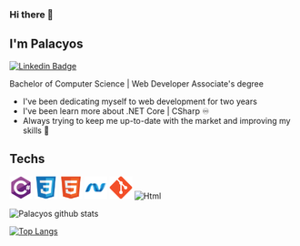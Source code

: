 ### Hi there 👋
## I'm Palacyos

[![Linkedin Badge](https://img.shields.io/badge/-LinkedIn-blue?style=flat-square&logo=Linkedin&logoColor=white&link=https://www.linkedin.com/in/thales-palacio-real/)](https://www.linkedin.com/in/thales-palacio-real/)

Bachelor of Computer Science | Web Developer Associate's degree

- I've been dedicating myself to web development for two years
- I've been learn more about .NET Core | CSharp :infinity:
- Always trying to keep me up-to-date with the market and improving my skills :monocle_face:

## Techs

<img src="https://raw.githubusercontent.com/devicons/devicon/master/icons/csharp/csharp-original.svg" alt="CSharp" width="40" height="40" style="max-width:100%;"></img>
<img src="https://raw.githubusercontent.com/devicons/devicon/master/icons/css3/css3-original.svg" alt="Css" width="40" height="40" style="max-width:100%;"></img>
<img src="https://raw.githubusercontent.com/devicons/devicon/master/icons/html5/html5-original.svg" alt="Html" width="40" height="40" style="max-width:100%;"></img>
<img src="https://raw.githubusercontent.com/devicons/devicon/master/icons/dot-net/dot-net-original.svg" alt="Html" width="40" height="40" style="max-width:100%;"></img>
<img src="https://raw.githubusercontent.com/devicons/devicon/master/icons/git/git-original.svg" alt="Html" width="40" height="40" style="max-width:100%;"></img>
<img src="https://img.icons8.com/fluent/2x/visual-studio-code-2019.png" alt="Html" width="40" height="40" style="max-width:100%;"></img>

![Palacyos github stats](https://github-readme-stats.vercel.app/api?username=Palacyos&show_icons=true&theme=radical)



[![Top Langs](https://github-readme-stats.vercel.app/api/top-langs/?username=Palacyos&layout=compact&theme=radical)](https://github.com/Palacyos/github-readme-stats)
